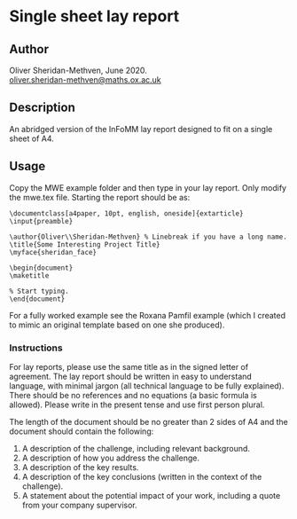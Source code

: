 # Single sheet lay report

## Author

Oliver Sheridan-Methven, June 2020.  
[oliver.sheridan-methven@maths.ox.ac.uk](mailto:oliver.sheridan-methven@maths.ox.ac.uk)

## Description

An abridged version of the InFoMM lay report designed to fit on a single sheet of A4. 

## Usage

Copy the MWE example folder and then type in your lay report. Only modify the mwe.tex file. Starting the report should be as:

```
\documentclass[a4paper, 10pt, english, oneside]{extarticle}
\input{preamble}

\author{Oliver\\Sheridan-Methven} % Linebreak if you have a long name. 
\title{Some Interesting Project Title} 
\myface{sheridan_face}

\begin{document}
\maketitle 

% Start typing. 
\end{document}
```

For a fully worked example see the Roxana Pamfil example (which I created to mimic an original template based on one she produced).

### Instructions

For lay reports, please use the same title as in the signed letter of agreement. The lay report should be written in easy to understand language, with minimal jargon (all technical language to be fully explained). There should be no references and no equations (a basic formula is allowed). Please write in the present tense and use first person plural. 

The length of the document should be no greater than 2 sides of A4 and the document should contain the following:  

 1. A description of the challenge, including relevant background.
 2. A description of how you address the challenge.
 3. A description of the key results. 
 4. A description of the key conclusions (written in the context of the challenge).
 5. A statement about the potential impact of your work, including a quote from your company supervisor. 
